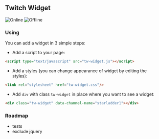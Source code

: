 ## Twitch Widget
![Online](http://drp.io/files/532eb0df98d97.png)
![Offline](http://drp.io/files/532eb072874f8.png "offline")
### Using
You can add a widget in 3 simple steps:

* Add a script to your page:
```html
<script type="text/javascript" src="tw-widget.js"></script>
```
* Add a styles (you can change appearance of widget by editing the styles):
```html
<link rel="stylesheet" href="tw-widget.css"/>
```
* Add `div` with class `tw-widget` in place where you want to see a widget:
```html
<div class="tw-widget" data-channel-name="starladder1"></div>
```

### Roadmap
- tests
- exclude jquery
